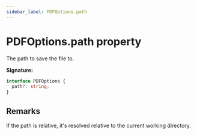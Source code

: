 ```yaml
---
sidebar_label: PDFOptions.path
---
```


# PDFOptions.path property

The path to save the file to.

**Signature:**

```typescript
interface PDFOptions {
  path?: string;
}
```

## Remarks

If the path is relative, it's resolved relative to the current working
directory.
